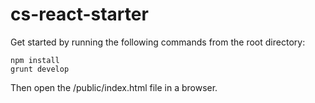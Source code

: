 # cs-react-starter

Get started by running the following commands from the root directory:

```
npm install
grunt develop
```

Then open the /public/index.html file in a browser.
